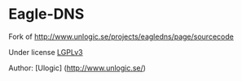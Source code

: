 # Eagle-DNS

Fork of http://www.unlogic.se/projects/eagledns/page/sourcecode

Under license [LGPLv3](http://www.gnu.org/licenses/gpl.html)

Author: [Ulogic] (http://www.unlogic.se/) 
